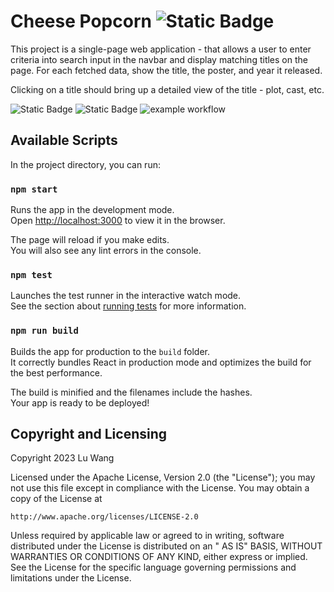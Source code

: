 # Cheese Popcorn ![Static Badge](https://img.shields.io/badge/cheese_popcorn-v1.0.0-orange)

This project is a single-page web application - that allows a user to enter criteria into search input in the navbar and display matching titles on the page. For each fetched data, show the title, the poster, and year it released.

Clicking on a title should bring up a detailed view of the title - plot, cast, etc.

![Static Badge](https://img.shields.io/badge/coverage-100%-lightgreen)
![Static Badge](https://img.shields.io/badge/npm_package-9.8.1-blue)
![example workflow](https://github.com/github/docs/actions/workflows/main.yml/badge.svg)

## Available Scripts

In the project directory, you can run:

### `npm start`

Runs the app in the development mode.\
Open [http://localhost:3000](http://localhost:3000) to view it in the browser.

The page will reload if you make edits.\
You will also see any lint errors in the console.

### `npm test`

Launches the test runner in the interactive watch mode.\
See the section about [running tests](https://facebook.github.io/create-react-app/docs/running-tests) for more information.

### `npm run build`

Builds the app for production to the `build` folder.\
It correctly bundles React in production mode and optimizes the build for the best performance.

The build is minified and the filenames include the hashes.\
Your app is ready to be deployed!

## Copyright and Licensing

Copyright 2023 Lu Wang

Licensed under the Apache License, Version 2.0 (the "License"); you may not use this file except in compliance with the
License. You may obtain a copy of the License at

    http://www.apache.org/licenses/LICENSE-2.0

Unless required by applicable law or agreed to in writing, software distributed under the License is distributed on an "
AS IS" BASIS, WITHOUT WARRANTIES OR CONDITIONS OF ANY KIND, either express or implied. See the License for the specific
language governing permissions and limitations under the License.
